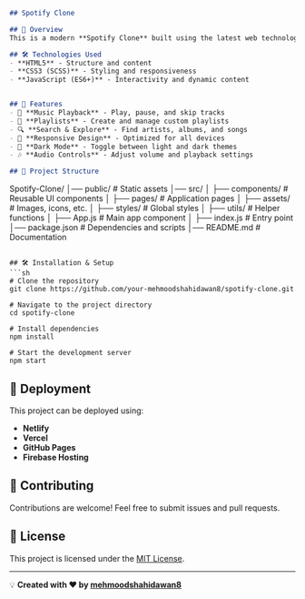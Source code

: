 ```markdown
## Spotify Clone

## 🚀 Overview
This is a modern **Spotify Clone** built using the latest web technologies. The project replicates core functionalities of Spotify, including music playback, playlists, and a sleek user interface.

## 🛠️ Technologies Used
- **HTML5** - Structure and content
- **CSS3 (SCSS)** - Styling and responsiveness
- **JavaScript (ES6+)** - Interactivity and dynamic content


## 🎯 Features
- 🎵 **Music Playback** - Play, pause, and skip tracks
- 📂 **Playlists** - Create and manage custom playlists
- 🔍 **Search & Explore** - Find artists, albums, and songs
- 📱 **Responsive Design** - Optimized for all devices
- 🌙 **Dark Mode** - Toggle between light and dark themes
- 🎶 **Audio Controls** - Adjust volume and playback settings

## 📂 Project Structure
```
Spotify-Clone/
│── public/       # Static assets
│── src/
│   ├── components/  # Reusable UI components
│   ├── pages/       # Application pages
│   ├── assets/      # Images, icons, etc.
│   ├── styles/      # Global styles
│   ├── utils/       # Helper functions
│   ├── App.js       # Main app component
│   ├── index.js     # Entry point
│── package.json     # Dependencies and scripts
│── README.md        # Documentation
```

## 🛠️ Installation & Setup
```sh
# Clone the repository
git clone https://github.com/your-mehmoodshahidawan8/spotify-clone.git

# Navigate to the project directory
cd spotify-clone

# Install dependencies
npm install

# Start the development server
npm start
```



## 🚀 Deployment
This project can be deployed using:
- **Netlify**
- **Vercel**
- **GitHub Pages**
- **Firebase Hosting**

## 📌 Contributing
Contributions are welcome! Feel free to submit issues and pull requests.

## 📜 License
This project is licensed under the [MIT License](LICENSE).

---
💡 **Created with ❤️ by [mehmoodshahidawan8](https://github.com/your-mehmoodshahidawan8)**
```

